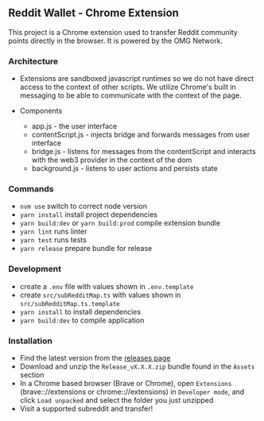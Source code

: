 ## Reddit Wallet - Chrome Extension

This project is a Chrome extension used to transfer Reddit community points directly in the browser. It is powered by the OMG Network.

### Architecture

- Extensions are sandboxed javascript runtimes so we do not have direct access to the context of other scripts. We utilize Chrome's built in messaging to be able to communicate with the context of the page.

- Components
  - app.js - the user interface
  - contentScript.js - injects bridge and forwards messages from user interface
  - bridge.js - listens for messages from the contentScript and interacts with the web3 provider in the context of the dom
  - background.js - listens to user actions and persists state

### Commands

- `nvm use` switch to correct node version
- `yarn install` install project dependencies
- `yarn build:dev` or `yarn build:prod` compile extension bundle
- `yarn lint` runs linter
- `yarn test` runs tests
- `yarn release` prepare bundle for release

### Development

- create a `.env` file with values shown in `.env.template`
- create `src/subRedditMap.ts` with values shown in `src/subRedditMap.ts.template`
- `yarn install` to install dependencies
- `yarn build:dev` to compile application

### Installation

- Find the latest version from the [releases page](https://github.com/omgnetwork/community-points/releases)
- Download and unzip the `Release_vX.X.X.zip` bundle found in the `Assets` section
- In a Chrome based browser (Brave or Chrome), open `Extensions` (brave:://extensions or chrome:://extensions) in `Developer mode`, and click `Load unpacked` and select the folder you just unzipped
- Visit a supported subreddit and transfer!
